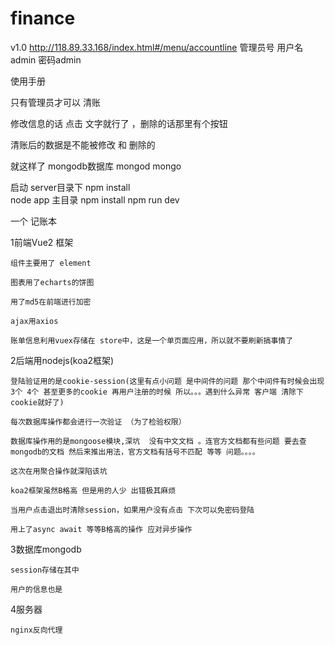 # finance
v1.0
http://118.89.33.168/index.html#/menu/accountline
管理员号
用户名 admin 密码admin

使用手册

只有管理员才可以 清账

修改信息的话 点击 文字就行了  ，删除的话那里有个按钮

清账后的数据是不能被修改 和 删除的

就这样了
mongodb数据库 mongod mongo

启动 server目录下 npm install   
                node app
主目录  npm install
npm run dev


一个 记账本 

1前端Vue2 框架  

	组件主要用了 element 
	
	图表用了echarts的饼图
	
	用了md5在前端进行加密
	
	ajax用axios 
	
	账单信息利用vuex存储在 store中，这是一个单页面应用，所以就不要刷新搞事情了
	

2后端用nodejs(koa2框架)

	登陆验证用的是cookie-session(这里有点小问题 是中间件的问题 那个中间件有时候会出现3个 4个 甚至更多的cookie 再用户注册的时候 所以。。。遇到什么异常 客户端 清除下cookie就好了)
	
	每次数据库操作都会进行一次验证 （为了检验权限）
	
	数据库操作用的是mongoose模块,深坑  没有中文文档 。连官方文档都有些问题 要去查mongodb的文档 然后来推出用法，官方文档有括号不匹配 等等 问题。。。。
	
	这次在用聚合操作就深陷该坑
	
	koa2框架虽然B格高 但是用的人少 出错极其麻烦
	
	当用户点击退出时清除session，如果用户没有点击 下次可以免密码登陆
	
	用上了async await 等等B格高的操作 应对异步操作
	
3数据库mongodb

	session存储在其中
	
	用户的信息也是

4服务器

	nginx反向代理 
